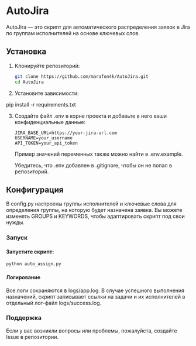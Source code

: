 # AutoJira

AutoJira — это скрипт для автоматического распределения заявок в Jira по группам исполнителей на основе ключевых слов. 

## Установка

1. Клонируйте репозиторий:

   ```bash
   git clone https://github.com/marafon4k/AutoJira.git
   cd AutoJira
   ```

2. Установите зависимости:

pip install -r requirements.txt

3. Создайте файл .env в корне проекта и добавьте в него ваши конфиденциальные данные:

    ```plaintext
    JIRA_BASE_URL=https://your-jira-url.com
    USERNAME=your_username
    API_TOKEN=your_api_token
    ```

    Пример значений переменных также можно найти в .env.example.

    Убедитесь, что .env добавлен в .gitignore, чтобы он не попал в репозиторий.

## Конфигурация

В config.py настроены группы исполнителей и ключевые слова для определения группы, на которую будет назначена заявка. Вы можете изменять GROUPS и KEYWORDS, чтобы адаптировать скрипт под свои нужды.

### Запуск

#### Запустите скрипт:

```bash
python auto_assign.py
```
#### Логирование

Все логи сохраняются в logs/app.log. В случае успешного выполнения назначений, скрипт записывает ссылки на задачи и их исполнителей в отдельный лог-файл logs/success.log.

### Поддержка

Если у вас возникли вопросы или проблемы, пожалуйста, создайте Issue в репозитории.